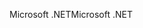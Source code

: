 <span data-ttu-id="238b9-101">Microsoft .NET</span><span class="sxs-lookup"><span data-stu-id="238b9-101">Microsoft .NET</span></span>